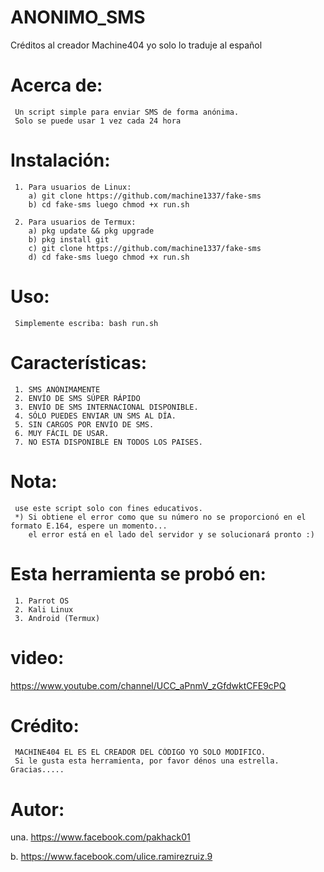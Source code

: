 # ANONIMO_SMS
Créditos al creador Machine404 yo solo lo traduje al español
# Acerca de: 
     Un script simple para enviar SMS de forma anónima.
     Solo se puede usar 1 vez cada 24 hora 

# Instalación: 
     1. Para usuarios de Linux: 
        a) git clone https://github.com/machine1337/fake-sms 
        b) cd fake-sms luego chmod +x run.sh 
        
     2. Para usuarios de Termux: 
        a) pkg update && pkg upgrade 
        b) pkg install git 
        c) git clone https://github.com/machine1337/fake-sms 
        d) cd fake-sms luego chmod +x run.sh 
        
# Uso: 
     Simplemente escriba: bash run.sh 

# Características: 
     1. SMS ANÓNIMAMENTE 
     2. ENVÍO DE SMS SÚPER RÁPIDO
     3. ENVÍO DE SMS INTERNACIONAL DISPONIBLE. 
     4. SÓLO PUEDES ENVIAR UN SMS AL DÍA. 
     5. SIN CARGOS POR ENVÍO DE SMS. 
     6. MUY FÁCIL DE USAR.
     7. NO ESTA DISPONIBLE EN TODOS LOS PAISES. 
     
# Nota: 
     use este script solo con fines educativos. 
     *) Si obtiene el error como que su número no se proporcionó en el formato E.164, espere un momento... 
        el error está en el lado del servidor y se solucionará pronto :) 
     
 # Esta herramienta se probó en: 
     1. Parrot OS 
     2. Kali Linux 
     3. Android (Termux) 
     
# video: 
https://www.youtube.com/channel/UCC_aPnmV_zGfdwktCFE9cPQ 
     
# Crédito: 
     MACHINE404 EL ES EL CREADOR DEL CÓDIGO YO SOLO MODIFICO.
     Si le gusta esta herramienta, por favor dénos una estrella. Gracias..... 
     
# Autor:
 una. https://www.facebook.com/pakhack01 
 
 b. https://www.facebook.com/ulice.ramirezruiz.9
